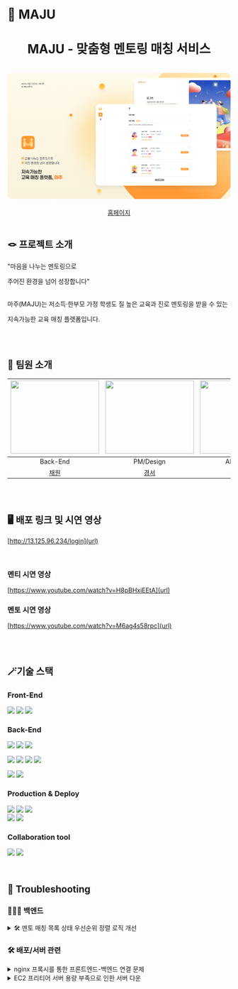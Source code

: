 # 🤝 MAJU

<div align="center">
  <h1>MAJU - 맞춤형 멘토링 매칭 서비스</h1>
</div>

<br/>

<div align="center">
  <img src="./assets/introduce.png" alt="Main" style="border-radius: 10px;"/>
</div>

<br/>

<div align="center">
  <a href="http://13.125.96.234/login">홈페이지</a>
</div>

<br/>

## 🪢 프로젝트 소개

"마음을 나누는 멘토링으로

주어진 환경을 넘어 성장합니다"
<br><br>

마주(MAJU)는 저소득·한부모 가정 학생도 질 높은 교육과 진로 멘토링을 받을 수 있는

지속가능한 교육 매칭 플랫폼입니다.

<br><br>

## 👭 팀원 소개



| <img src =https://github.com/user-attachments/assets/8b0f6e2a-3e5a-4b9c-8ea0-8dc20353a2c9 width="200" height="165"> | <img src =https://github.com/user-attachments/assets/8b0f6e2a-3e5a-4b9c-8ea0-8dc20353a2c9 width="200" height="165"> | <img src =https://github.com/user-attachments/assets/fb9b8938-6156-4715-b7f1-f5bd09b11296 width="200" height="165"> | <img src =https://github.com/user-attachments/assets/eb97a7f7-5130-4949-bd8e-79bac02deaa1 width="200" height="165"> | <img src =https://github.com/user-attachments/assets/8b0f6e2a-3e5a-4b9c-8ea0-8dc20353a2c9 width="200" height="165"> |  
|:-----------------------------------------------------------------------------------------------------------------------------------------:|:-----------------------------------------------------------------------------------------------------------------------------------------:|:------------------------------------------------------------------------------------------------------------------------------------------:|:-----------------------------------------------------------------------------------------------------------------------------------------:|:------------------------------------------------------------------------------------------------------------------------------------------:|
|                                                                 Back-End                                                                 |                                                                 PM/Design                                                                 |                                                                  AI/Back-End                                                                  |                                                                 Front-End                                                                  |                                                                  Back-End                                                                  |Back-End|
|                                                     [채원](https://github.com/offzeroma1)                                                     |                                                   [경서](https://www.instagram.com/starofdesigner?igsh=MXQ3dHB6ZGR6aDQ5NA%3D%3D&utm_source=qr)                                                    |                                                    [태민](https://github.com/therapeuti)                                                     |                                                    [여울](https://github.com/yeowul)                                                     |                                                     [송경](https://github.com/miiiiiin)                                                      |

<br><br>


## 🖥 배포 링크 및 시연 영상

[http://13.125.96.234/login](url)

<br>

### 멘티 시연 영상

[https://www.youtube.com/watch?v=H8pBHxiEEtA](url)



### 멘토 시연 영상

[https://www.youtube.com/watch?v=M6ag4s58rpc](url)
<br><br>

</br>

## 🪄기술 스택

### Front-End
<img src="https://img.shields.io/badge/react-61DAFB?style=for-the-badge&logo=react&logoColor=white"> <img src="https://img.shields.io/badge/typescript-3178C6?style=for-the-badge&logo=typescript&logoColor=white"> <img src = "https://img.shields.io/badge/Tailwind_CSS-grey?style=for-the-badge&logo=tailwind-css&logoColor=38B2AC">


### Back-End
<img src="https://img.shields.io/badge/java-007396?style=for-the-badge&logo=java&logoColor=white"> <img src="https://img.shields.io/badge/Spring%20Boot-6DB33F?style=for-the-badge&logo=springboot&logoColor=white"> <img src="https://img.shields.io/badge/gradle-02303A?style=for-the-badge&logo=gradle&logoColor=white">

<img src="https://img.shields.io/badge/Spring%20Security-6DB33F?style=for-the-badge&logo=springsecurity&logoColor=white"> <img src="https://img.shields.io/badge/JWT-black?style=plastic&logo=JSON%20web%20tokens"> <img src="https://img.shields.io/badge/OAUTH2-EC1C24?style=for-the-badge&logo=Authy&logoColor=white"> <img src="https://img.shields.io/badge/MySQL-4479A1?style=for-the-badge&logo=mysql&logoColor=white">

<img src = "https://img.shields.io/badge/Flask-000000?style=for-the-badge&logo=Flask&logoColor=white"> <img src = "https://img.shields.io/badge/-OpenAI%20API-eee?style=flat-square&logo=openai&logoColor=412991">
<br>

### Production & Deploy
<img src="https://img.shields.io/badge/aws-232F3E?style=for-the-badge&logo=amazonaws&logoColor=white"> <img src="https://img.shields.io/badge/ec2-FF9900?style=for-the-badge&logo=amazonec2&logoColor=white"> <img src="https://img.shields.io/badge/github-181717?style=for-the-badge&logo=github&logoColor=white">
<br>
 <img src="https://img.shields.io/badge/git-F05032?style=for-the-badge&logo=git&logoColor=white"> <img src="https://img.shields.io/badge/docker-257bd6?style=for-the-badge&logo=docker&logoColor=white">

### Collaboration tool
<img src="https://img.shields.io/badge/notion-000000?style=for-the-badge&logo=notion&logoColor=white"> <img src="https://img.shields.io/badge/Figma-F24E1E?style=for-the-badge&logo=figma&logoColor=white">
  
<br/>

## 🔧 Troubleshooting

### 🧑🏻‍💻 백엔드

<details>
<summary>🛠 멘토 매칭 목록 상태 우선순위 정렬 로직 개선</summary>

  <br/>

**Problem & Reason**

- 기존 멘토 매칭 시스템에서는 AI 매칭 점수만을 기준으로 멘토 목록을 정렬하여 제공
- 이로 인해 이미 멘토링 신청이 진행 중인(PENDING) 또는 확정된(CONFIRMED) 멘토가 paging 최초 조회(null)에 없을 때, 매칭 활성화 발생
- 멘티는 1명의 멘토만 신청할 수 있음으로 항상 상태가 있는 멘토가 우선으로 배치되는 개선 필요


**기존 로직 (Before)**
```java
// AI 점수만으로 정렬된 단순 조회
List<MentorCandidateDto> candidates = matchingScores.stream()
    .map(AiMatchingScoreAnalysis::getMentor)
    .map(user -> (Mentor) user)
    .map(mentor -> MentorCandidateDto.from(mentor, 
        getMentoringByMenteeAndMentor(currUser.getId(), mentor.getId()), 
        calculateRelativeFitByMentee(currUser.getId(), mentor.getId())))
    .collect(Collectors.toList());
```

**To Solve**

- 멘토링 상태 기반 우선순위 로직을 추가
- PENDING/CONFIRMED 상태의 멘토링이 존재할 경우 해당 멘토를 최상단에 배치하도록 개선
- 기존 커서 기반 페이지네이션과의 호환성도 고려

**개선된 로직 (After)**
```java
// 1. 우선순위 멘토링 조회 (PENDING/CONFIRMED 상태)
Optional<Mentoring> priorityMentoring = mentoringRepository
    .findByMenteeIdAndStatusIn(currUser.getId(), 
        Arrays.asList(MentoringStatus.PENDING.getStatus(),
                     MentoringStatus.CONFIRMED.getStatus()));

// 2. 상태 기반 정렬 로직 추가
List<MentorCandidateDto> candidates = matchingScores.stream()
    .map(/* 기본 매핑 로직 */)
    .sorted((c1, c2) -> {
        // 멘토링 신청 상태인 멘토를 최상위로 정렬
        boolean c1HasMentoring = MentoringStatus.PENDING.getStatus().equals(c1.status()) ||
                                MentoringStatus.CONFIRMED.getStatus().equals(c1.status());
        boolean c2HasMentoring = MentoringStatus.PENDING.getStatus().equals(c2.status()) ||
                                MentoringStatus.CONFIRMED.getStatus().equals(c2.status());
        
        return Boolean.compare(c2HasMentoring, c1HasMentoring);
    })
    .collect(Collectors.toList());

// 3. 우선순위 멘토가 현재 페이지에 없는 경우 최상단에 삽입
if (priorityMentoring.isPresent()) {
    Mentor priorityMentor = priorityMentoring.get().getMentor();
    
    boolean alreadyIncluded = candidates.stream()
        .anyMatch(c -> c.email().equals(priorityMentor.getEmail()));
        
    if (!alreadyIncluded) {
        // 마지막 항목 제거 후 우선순위 멘토를 최상단에 삽입
        if (!candidates.isEmpty()) {
            candidates.remove(candidates.size() - 1);
        }
        candidates.add(0, MentorCandidateDto.from(priorityMentor, 
            Optional.of(priorityMentoring.get()), 
            calculateRelativeFitByMentee(currUser.getId(), priorityMentor.getId())));
    }
}
```

</details>

### 🛠 배포/서버 관련

<details>
<summary>nginx 프록시를 통한 프론트엔드-백엔드 연결 문제</summary>

  <br/>

**Problem**
- React 프론트엔드에서 백엔드 API로 GET 요청 시 403 오류가 발생하며 요청이 제대로 전달되지 않는 문제

```javascript
// 개발자 도구 콘솔 에러 로그
process.env.REACT_APP_API_BASE_URL: http://localhost:8080

Login error:
   message: 'Network Error'
   name: 'AxiosError'
   code: 'ERR_NETWORK'
   config: {...}
   request: XMLHttpRequest
   
POST http://localhost:8080/api/auths/login
   net::ERR_CONNECTION_REFUSED
   
AxiosError: Network Error
   at g.onerror (http://13.125.96.234/static/js/main.2dd8dfaa.js:2:292464)
   at zr.request
```

**Reason**
- Docker로 백엔드 서버를 8080 포트로 실행했는데, 프론트엔드 환경 설정에서 올바른 API 엔드포인트를 설정하지 않음

**To Solve**
- 프론트엔드 `.env` 파일에 `REACT_APP_API_URL=http://[서버IP]:8080` 설정 추가
- nginx 프록시 설정과 Docker 포트 매핑 확인

</details>

<details>
<summary>EC2 프리티어 서버 용량 부족으로 인한 서버 다운</summary>

<br/>

**Problem**
- EC2 프리티어(1GB) 환경에서 서버가 갑자기 접근 불가 상태가 되는 문제 발생.
- 모니터링 상으로는 CPU 사용률이 50% 이하임에도 불구하고 서버 응답이 없었음.

**Reason**
- Docker 컨테이너에서 발생하는 로그가 지속적으로 누적되어 디스크 용량이 가득 참.
- EC2 프리티어의 제한된 용량(1GB)에서 Docker 로그가 계속 쌓여 서버 다운 발생.

**To Solve**

1. **Swap Space 설정**으로 메모리 부족 상황 대응
```bash
# 2GB Swap 파일 생성
sudo fallocate -l 2G /swapfile
sudo chmod 600 /swapfile
sudo mkswap /swapfile
sudo swapon /swapfile

# 영구적으로 설정
echo '/swapfile none swap sw 0 0' | sudo tee -a /etc/fstab
```

2. **Docker Compose에 리소스 제한 설정 추가**

**Before: 기존 설정**
```yaml
services:
  database:
    image: mysql:8.0
    command: --default-authentication-plugin=mysql_native_password
    ports:
      - "3306:3306"
    restart: unless-stopped

  backend:
    build:
      context: ./backend
    ports:
      - "8080:8080"
    restart: unless-stopped
```

**After: 용량 관리 설정 추가**
```yaml
services:
  database:
    image: mysql:8.0
    # 🆕 MySQL 메모리 최적화 옵션 추가
    command:
      - --default-authentication-plugin=mysql_native_password
      - --innodb_buffer_pool_size=128M      # RAM 절약
      - --max_connections=100               # 연결 수 제한
    # 🆕 컨테이너 메모리 제한
    mem_limit: 256m
    ports:
      - "3306:3306"
    restart: unless-stopped

  backend:
    build:
      context: ./backend
    # 🆕 메모리 및 로그 제한 설정
    mem_limit: 512m
    logging:
      driver: "json-file"
      options:
        max-size: "50m"
        max-file: "3"
    ports:
      - "8080:8080"
    restart: unless-stopped
```

3. **기존 누적된 Docker 로그 정리**
```bash
# 모든 Docker 로그 및 캐시 정리
docker system prune -a --volumes -f
```

</details>
